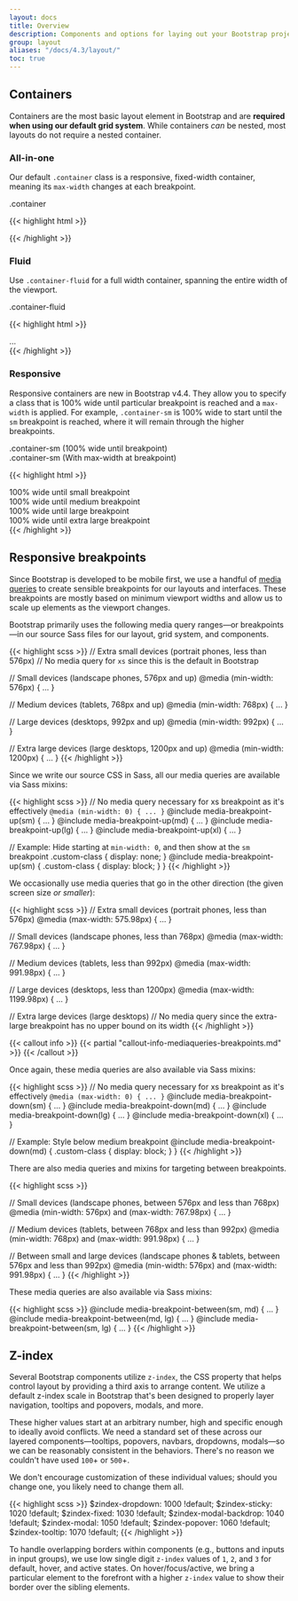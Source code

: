 ```yaml
---
layout: docs
title: Overview
description: Components and options for laying out your Bootstrap project, including wrapping containers, a powerful grid system, and responsive utility classes.
group: layout
aliases: "/docs/4.3/layout/"
toc: true
---
```


## Containers

Containers are the most basic layout element in Bootstrap and are **required when using our default grid system**. While containers *can* be nested, most layouts do not require a nested container.

### All-in-one

Our default `.container` class is a responsive, fixed-width container, meaning its `max-width` changes at each breakpoint.

<div class="bd-example">
  <div class="example-container-element col-6 p-3 mx-auto">
    .container
  </div>
</div>

{{< highlight html >}}
<div class="container">
  <!-- Content here -->
</div>
{{< /highlight >}}

### Fluid

Use `.container-fluid` for a full width container, spanning the entire width of the viewport.

<div class="bd-example">
  <div class="example-container-element p-3">
    .container-fluid
  </div>
</div>

{{< highlight html >}}
<div class="container-fluid">
  ...
</div>
{{< /highlight >}}

### Responsive

Responsive containers are new in Bootstrap v4.4. They allow you to specify a class that is 100% wide until particular breakpoint is reached and a `max-width` is applied. For example, `.container-sm` is 100% wide to start until the `sm` breakpoint is reached, where it will remain through the higher breakpoints.

<div class="bd-example">
  <div class="example-container-element p-3 mb-3">
    .container-sm (100% wide until breakpoint)
  </div>
  <div class="example-container-element col-6 p-3 mx-auto">
    .container-sm (With max-width at breakpoint)
  </div>
</div>

{{< highlight html >}}
<div class="container-sm">100% wide until small breakpoint</div>
<div class="container-md">100% wide until medium breakpoint</div>
<div class="container-lg">100% wide until large breakpoint</div>
<div class="container-xl">100% wide until extra large breakpoint</div>
{{< /highlight >}}

## Responsive breakpoints

Since Bootstrap is developed to be mobile first, we use a handful of [media queries](https://developer.mozilla.org/en-US/docs/Web/CSS/Media_Queries/Using_media_queries) to create sensible breakpoints for our layouts and interfaces. These breakpoints are mostly based on minimum viewport widths and allow us to scale up elements as the viewport changes.

Bootstrap primarily uses the following media query ranges—or breakpoints—in our source Sass files for our layout, grid system, and components.

{{< highlight scss >}}
// Extra small devices (portrait phones, less than 576px)
// No media query for `xs` since this is the default in Bootstrap

// Small devices (landscape phones, 576px and up)
@media (min-width: 576px) { ... }

// Medium devices (tablets, 768px and up)
@media (min-width: 768px) { ... }

// Large devices (desktops, 992px and up)
@media (min-width: 992px) { ... }

// Extra large devices (large desktops, 1200px and up)
@media (min-width: 1200px) { ... }
{{< /highlight >}}

Since we write our source CSS in Sass, all our media queries are available via Sass mixins:

{{< highlight scss >}}
// No media query necessary for xs breakpoint as it's effectively `@media (min-width: 0) { ... }`
@include media-breakpoint-up(sm) { ... }
@include media-breakpoint-up(md) { ... }
@include media-breakpoint-up(lg) { ... }
@include media-breakpoint-up(xl) { ... }

// Example: Hide starting at `min-width: 0`, and then show at the `sm` breakpoint
.custom-class {
  display: none;
}
@include media-breakpoint-up(sm) {
  .custom-class {
    display: block;
  }
}
{{< /highlight >}}

We occasionally use media queries that go in the other direction (the given screen size *or smaller*):

{{< highlight scss >}}
// Extra small devices (portrait phones, less than 576px)
@media (max-width: 575.98px) { ... }

// Small devices (landscape phones, less than 768px)
@media (max-width: 767.98px) { ... }

// Medium devices (tablets, less than 992px)
@media (max-width: 991.98px) { ... }

// Large devices (desktops, less than 1200px)
@media (max-width: 1199.98px) { ... }

// Extra large devices (large desktops)
// No media query since the extra-large breakpoint has no upper bound on its width
{{< /highlight >}}

{{< callout info >}}
{{< partial "callout-info-mediaqueries-breakpoints.md" >}}
{{< /callout >}}

Once again, these media queries are also available via Sass mixins:

{{< highlight scss >}}
// No media query necessary for xs breakpoint as it's effectively `@media (max-width: 0) { ... }`
@include media-breakpoint-down(sm) { ... }
@include media-breakpoint-down(md) { ... }
@include media-breakpoint-down(lg) { ... }
@include media-breakpoint-down(xl) { ... }

// Example: Style below medium breakpoint
@include media-breakpoint-down(md) {
  .custom-class {
    display: block;
  }
}
{{< /highlight >}}

There are also media queries and mixins for targeting between breakpoints.

{{< highlight scss >}}

// Small devices (landscape phones, between 576px and less than 768px)
@media (min-width: 576px) and (max-width: 767.98px) { ... }

// Medium devices (tablets, between 768px and less than 992px)
@media (min-width: 768px) and (max-width: 991.98px) { ... }

// Between small and large devices (landscape phones & tablets, between 576px and less than 992px)
@media (min-width: 576px) and (max-width: 991.98px) { ... }
{{< /highlight >}}

These media queries are also available via Sass mixins:

{{< highlight scss >}}
@include media-breakpoint-between(sm, md) { ... }
@include media-breakpoint-between(md, lg) { ... }
@include media-breakpoint-between(sm, lg) { ... }
{{< /highlight >}}

## Z-index

Several Bootstrap components utilize `z-index`, the CSS property that helps control layout by providing a third axis to arrange content. We utilize a default z-index scale in Bootstrap that's been designed to properly layer navigation, tooltips and popovers, modals, and more.

These higher values start at an arbitrary number, high and specific enough to ideally avoid conflicts. We need a standard set of these across our layered components—tooltips, popovers, navbars, dropdowns, modals—so we can be reasonably consistent in the behaviors. There's no reason we couldn't have used `100`+ or `500`+.

We don't encourage customization of these individual values; should you change one, you likely need to change them all.

{{< highlight scss >}}
$zindex-dropdown:          1000 !default;
$zindex-sticky:            1020 !default;
$zindex-fixed:             1030 !default;
$zindex-modal-backdrop:    1040 !default;
$zindex-modal:             1050 !default;
$zindex-popover:           1060 !default;
$zindex-tooltip:           1070 !default;
{{< /highlight >}}

To handle overlapping borders within components (e.g., buttons and inputs in input groups), we use low single digit `z-index` values of `1`, `2`, and `3` for default, hover, and active states. On hover/focus/active, we bring a particular element to the forefront with a higher `z-index` value to show their border over the sibling elements.
